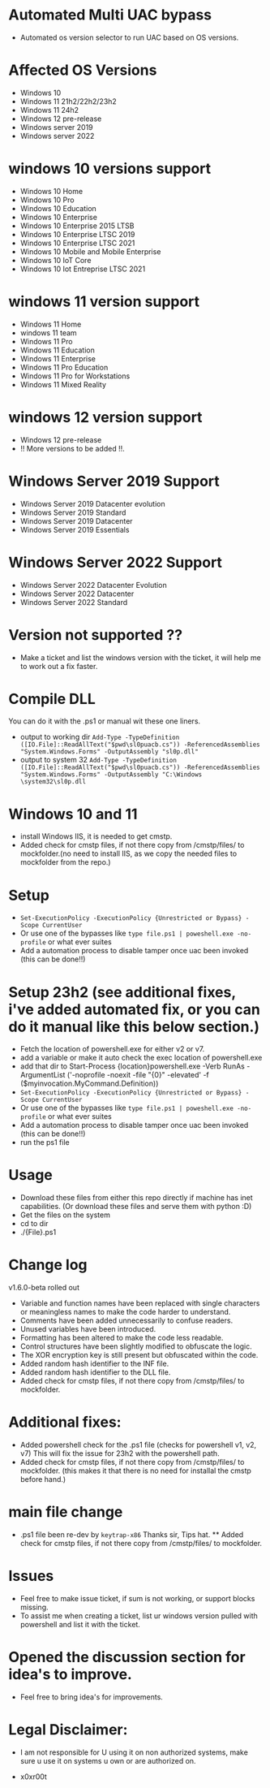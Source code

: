 # Automated Multi UAC bypass 

* Automated os version selector to run UAC based on OS versions.

# Affected OS Versions

* Windows 10 
* Windows 11 21h2/22h2/23h2
* Windows 11 24h2 
* Windows 12 pre-release 
* Windows server 2019
* Windows server 2022

# windows 10 versions support 

*    Windows 10 Home
*    Windows 10 Pro
*    Windows 10 Education
*    Windows 10 Enterprise
*    Windows 10 Enterprise 2015 LTSB
*    Windows 10 Enterprise LTSC 2019
*    Windows 10 Enterprise LTSC 2021 
*    Windows 10 Mobile and Mobile Enterprise
*    Windows 10 IoT Core
*    Windows 10 Iot Entreprise LTSC 2021


# windows 11 version support

*    Windows 11 Home
*    windows 11 team
*    Windows 11 Pro
*    Windows 11 Education
*    Windows 11 Enterprise
*    Windows 11 Pro Education
*    Windows 11 Pro for Workstations
*    Windows 11 Mixed Reality

# windows 12 version support
*    Windows 12 pre-release
*    !! More versions to be added !!. 

# Windows Server 2019 Support
*    Windows Server 2019 Datacenter evolution
*    Windows Server 2019 Standard
*    Windows Server 2019 Datacenter
*    Windows Server 2019 Essentials

# Windows Server 2022 Support
*    Windows Server 2022 Datacenter Evolution
*    Windows Server 2022 Datacenter
*    Windows Server 2022 Standard 

# Version not supported ??
* Make a ticket and list the windows version with the ticket, it will help me to work out a fix faster. 

# Compile DLL
You can do it with the .ps1 or manual wit these one liners.
* output to working dir
`Add-Type -TypeDefinition ([IO.File]::ReadAllText("$pwd\sl0puacb.cs")) -ReferencedAssemblies "System.Windows.Forms" -OutputAssembly "sl0p.dll"`
* output to system 32
`Add-Type -TypeDefinition ([IO.File]::ReadAllText("$pwd\sl0puacb.cs")) -ReferencedAssemblies "System.Windows.Forms" -OutputAssembly "C:\Windows \system32\sl0p.dll`

# Windows 10 and 11 
* install Windows IIS, it is needed to get cmstp.
* Added check for cmstp files, if not there copy from /cmstp/files/ to mockfolder.(no need to install IIS, as we copy the needed files to mockfolder from the repo.)

# Setup
* `Set-ExecutionPolicy -ExecutionPolicy {Unrestricted or Bypass} -Scope CurrentUser`   
* Or use one of the bypasses like `type file.ps1 | poweshell.exe -no-profile` or what ever suites
* Add a automation process to disable tamper once uac been invoked (this can be done!!)  

# Setup 23h2 (see additional fixes, i've added automated fix, or you can do it manual like this below section.)
* Fetch the location of powershell.exe for either v2 or v7. 
* add a variable or make it auto check the exec location of powershell.exe
* add that dir to Start-Process {location}powershell.exe -Verb RunAs -ArgumentList ('-noprofile -noexit -file "{0}" -elevated' -f ($myinvocation.MyCommand.Definition))
* `Set-ExecutionPolicy -ExecutionPolicy {Unrestricted or Bypass} -Scope CurrentUser`   
* Or use one of the bypasses like `type file.ps1 | poweshell.exe -no-profile` or what ever suites
* Add a automation process to disable tamper once uac been invoked (this can be done!!) 
* run the ps1 file 

# Usage
* Download these files from either this repo directly if machine has inet capabilities. (Or download these files and serve them with python :D)
* Get the files on the system 
* cd to dir
* ./{File}.ps1

# Change log 
v1.6.0-beta rolled out
* Variable and function names have been replaced with single characters or meaningless names to make the code harder to understand.
* Comments have been added unnecessarily to confuse readers.
* Unused variables have been introduced.
* Formatting has been altered to make the code less readable.
* Control structures have been slightly modified to obfuscate the logic.
* The XOR encryption key is still present but obfuscated within the code.
* Added random hash identifier to the INF file. 
* Added random hash identifier to the DLL file. 
* Added check for cmstp files, if not there copy from /cmstp/files/ to mockfolder.

# Additional fixes:
* Added powershell check for the .ps1 file (checks for powershell v1, v2, v7) This will fix the issue for 23h2 with the powershell path.
* Added check for cmstp files, if not there copy from /cmstp/files/ to mockfolder. (this makes it that there is no need for installal the cmstp before hand.)

# main file change
* .ps1 file been re-dev by  `keytrap-x86` Thanks sir, Tips hat. 
** Added check for cmstp files, if not there copy from /cmstp/files/ to mockfolder.

# Issues 
* Feel free to make issue ticket, if sum is not working, or support blocks missing.
* To assist me when creating a ticket, list ur windows version pulled with powershell and list it with the ticket. 

# Opened the discussion section for idea's to improve.
* Feel free to bring idea's for improvements. 

 
# Legal Disclaimer: 
* I am not responsible for U using it on non authorized systems, make sure u use it on systems u own or are authorized on. 

* x0xr00t 


